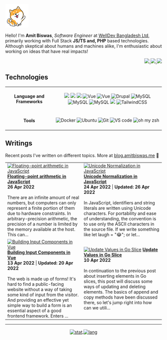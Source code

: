 <img alt="dog-waiving-hand" src="dog.gif" width="75px" />

<p align="left">
  Hello! I'm <strong>Amit Biswas</strong>, <em>Software Engineer</em> at <a href="https://www.welldev.io/">WellDev Bangladesh Ltd</a>, primarily
  working with Full Stack <strong>JS/TS and, PHP</strong> based technologies. Although skeptical about humans and machines alike, I'm enthusiastic about working on ideas that have real impacts!
</p>

<div align="right">
  <a href="https://www.linkedin.com/in/amitkbiswas01/">
    <img src="https://img.shields.io/badge/-Amit_Biswas-blue?style=for-the-badge&logo=Linkedin&logoColor=white" />
  </a>
  <a href="https://twitter.com/amitkbiswas01/">
    <img src="https://img.shields.io/badge/-Amit_Biswas-blue?style=for-the-badge&logo=Twitter&logoColor=white" />
  </a>
  <a href="mailto:amitkbiswas01@gmail.com">
    <img
      src="https://img.shields.io/badge/-amitkbiswas01@gmail.com-c14438?style=for-the-badge&logo=Gmail&logoColor=white" />
  </a>
</div>

## **Technologies**

<table>
  <tbody>
    <tr>
      <td align="center"> <h4>Language and Frameworks</h4> </td>
      <td align="center">
        <img
          src="https://img.shields.io/badge/JavaScript-323330?style=for-the-badge&logo=javascript&logoColor=F7DF1E" />
        <img
          src="https://img.shields.io/badge/TypeScript-3178C6?style=for-the-badge&logo=typescript&logoColor=white" />
        <img
          src="https://img.shields.io/badge/PHP7+-777BB4?style=for-the-badge&logo=php&logoColor=white" />
        <img alt="Vue"
          src="https://img.shields.io/badge/Vue.js-35495E?style=for-the-badge&logo=vuedotjs&logoColor=4FC08D" />
        <img alt="Vue"
          src="https://img.shields.io/badge/Nuxt.js-00DC82?style=for-the-badge&logo=nuxtdotjs&logoColor=4FC08D" />
        <img alt="Drupal"
          src="https://img.shields.io/badge/Drupal-0678BE?style=for-the-badge&logo=drupal&logoColor=white" />
        <img alt="MySQL"
          src="https://img.shields.io/badge/Jest-C21325?style=for-the-badge&logo=jest&logoColor=white" />
        <img alt="MySQL"
          src="https://img.shields.io/badge/Cypress-17202C?style=for-the-badge&logo=cypress&logoColor=white" />
        <img alt="MySQL"
          src="https://img.shields.io/badge/MySQL-00000F?style=for-the-badge&color=42759C&logo=mysql&logoColor=white" />
        <img
          src="https://img.shields.io/badge/platform.sh-FFFFFF?style=for-the-badge&color=black&logo=Platform.sh&logoColor=which" />
        <img alt="TailwindCSS"
          src="https://img.shields.io/badge/TailwindCSS-38B2AC?style=for-the-badge&logo=tailwind-css&logoColor=white" />
      </td>
    </tr>
    <tr>
      <td align="center"> <h4>Tools</h4> </td>
      <td align="center">
        <img alt="Docker"
          src="https://img.shields.io/badge/Docker-2CA5E0?style=for-the-badge&logo=docker&logoColor=white" />
        <img alt="Ubuntu"
          src="https://img.shields.io/badge/Ubuntu-E95420?style=for-the-badge&logo=ubuntu&logoColor=white" />
        <img alt="Git" src="https://img.shields.io/badge/Git-F05032?style=for-the-badge&logo=git&logoColor=white" />
        <img alt="VS code"
          src="https://img.shields.io/badge/Visual_Studio_Code-0078D4?style=for-the-badge&logo=visual%20studio%20code&logoColor=white" />
        <img alt="oh my zsh"
          src="https://img.shields.io/badge/oh_my_zsh-1A2C34?style=for-the-badge&logo=GNU%20Bash&logoColor=white" />
      </td>
    </tr>
  </tbody>
</table>

## **Writings**

Recent posts I've written on different topics. More at [blog.amitbiswas.me](https://blog.amitbiswas.me/) 📖

<!-- HASHNODE_BLOG:START -->
<table><tr><td><a href="https://amitkbiswas.hashnode.dev/floating-point-arithmetic-in-javascript-cl2gdwt0e014c01nv26wj95re" title="Floating-point arithmetic in JavaScript"><img src="https://cdn.hashnode.com/res/hashnode/image/upload/v1650991602000/r4FnqtmA0.png" alt="Floating-point arithmetic in JavaScript"   /></a>
<a href="https://amitkbiswas.hashnode.dev/floating-point-arithmetic-in-javascript-cl2gdwt0e014c01nv26wj95re" title="Floating-point arithmetic in JavaScript"><strong>Floating-point arithmetic in JavaScript</strong></a>
<div><strong>26 Apr 2022</strong></div>
<br/> There are an infinite amount of real numbers, but computers can only represent a finite portion of them due to hardware constraints. In arbitrary-precision arithmetic, the precision of a number is limited by the memory available at the host. This can...</td><td><a href="https://amitkbiswas.hashnode.dev/unicode-normalization-in-javascript-cl2dk9pyv0bdox5nv87ol2awq" title="Unicode Normalization in JavaScript"><img src="https://cdn.hashnode.com/res/hashnode/image/upload/v1650820727994/z4VDI5r1i.png" alt="Unicode Normalization in JavaScript"   /></a>
<a href="https://amitkbiswas.hashnode.dev/unicode-normalization-in-javascript-cl2dk9pyv0bdox5nv87ol2awq" title="Unicode Normalization in JavaScript"><strong>Unicode Normalization in JavaScript</strong></a>
<div><strong>24 Apr 2022</strong> | <strong>Updated: 26 Apr 2022</strong></div>
<br/> In JavaScript, identifiers and string literals are written using Unicode characters. For portability and ease of understanding, the convention is to use only the ASCII characters in the source file. If we write something like let laugh = "😂"; or let...</td></tr><tr><td><a href="https://amitkbiswas.hashnode.dev/building-input-components-in-vue-cl1xie11g009b87nv71tnc712" title="Building Input Components in Vue"><img src="https://cdn.hashnode.com/res/hashnode/image/upload/v1649850478084/nl2SvT5Sz.png" alt="Building Input Components in Vue"   /></a>
<a href="https://amitkbiswas.hashnode.dev/building-input-components-in-vue-cl1xie11g009b87nv71tnc712" title="Building Input Components in Vue"><strong>Building Input Components in Vue</strong></a>
<div><strong>13 Apr 2022</strong> | <strong>Updated: 20 Apr 2022</strong></div>
<br/> The web is made up of forms! It's hard to find a public-facing website without a way of taking some kind of input from the visitor. And providing an effective yet simple way to build a form is an essential aspect of a good frontend framework. Enters ...</td><td><a href="https://amitkbiswas.hashnode.dev/update-values-in-go-slice-cl1t8euzq087csvnv9obz3v9p" title="Update Values in Go Slice"><img src="https://cdn.hashnode.com/res/hashnode/image/upload/v1649590347235/kwPo4dZQr.jpg" alt="Update Values in Go Slice"   /></a>
<a href="https://amitkbiswas.hashnode.dev/update-values-in-go-slice-cl1t8euzq087csvnv9obz3v9p" title="Update Values in Go Slice"><strong>Update Values in Go Slice</strong></a>
<div><strong>10 Apr 2022</strong></div>
<br/> In continuation to the previous post about inserting elements in Go slices, this post will discuss some ways of updating and deleting elements. The basics of append and copy methods have been discussed there, so let's jump right into how can we utili...</td></tr></table>
<!-- HASHNODE_BLOG:END -->

<hr />

<div align="center">
  <a href="https://github.com/anuraghazra/github-readme-stats">
    <img alt="stat" align="center" height="165" width="auto"
      src="https://github-readme-stats.vercel.app/api/top-langs/?username=amitkbiswas01&hide=html,css&exclude_repo=ocr-cnn,covid19-detection-xray,course-projects&theme=dracula&layout=compact" />
  </a>
  <a href="https://github.com/anuraghazra/github-readme-stats">
    <img alt="lang" align="center" height="165" width="auto"
      src="https://github-readme-stats.vercel.app/api?username=amitkbiswas01&count_private=true&theme=dracula&show_icons=true" />
  </a>
</div>
